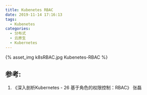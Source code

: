 ```yaml
---
title: Kubenetes RBAC
date: 2019-11-14 17:16:13
tags:
  - Kubenetes
categories:
  - 分布式 
  - 云原生
  - Kubernetes 
---
```


<p></p>
<!-- more -->

{% asset_img   k8sRBAC.jpg   Kubenetes-RBAC %}


## 参考:
1. 《深入剖析Kubernetes - 26  基于角色的权限控制：RBAC》    张磊